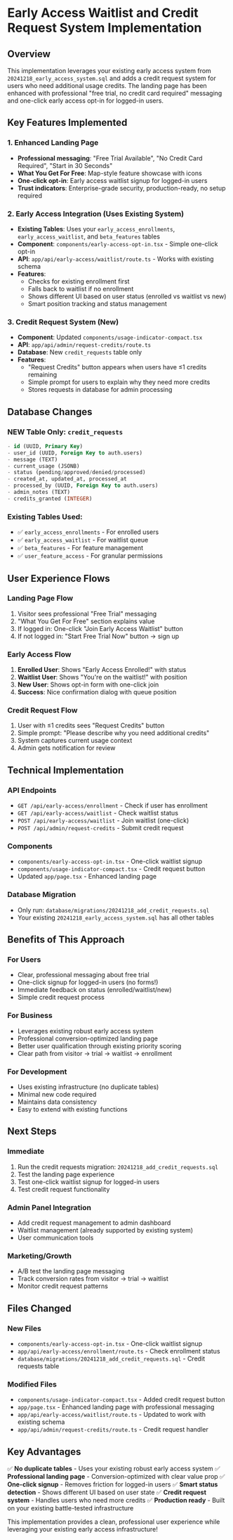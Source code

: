 # Early Access Waitlist and Credit Request System Implementation

## Overview
This implementation leverages your existing early access system from `20241218_early_access_system.sql` and adds a credit request system for users who need additional usage credits. The landing page has been enhanced with professional "free trial, no credit card required" messaging and one-click early access opt-in for logged-in users.

## Key Features Implemented

### 1. **Enhanced Landing Page**
- **Professional messaging**: "Free Trial Available", "No Credit Card Required", "Start in 30 Seconds"
- **What You Get For Free**: Map-style feature showcase with icons
- **One-click opt-in**: Early access waitlist signup for logged-in users
- **Trust indicators**: Enterprise-grade security, production-ready, no setup required

### 2. **Early Access Integration (Uses Existing System)**
- **Existing Tables**: Uses your `early_access_enrollments`, `early_access_waitlist`, and `beta_features` tables
- **Component**: `components/early-access-opt-in.tsx` - Simple one-click opt-in
- **API**: `app/api/early-access/waitlist/route.ts` - Works with existing schema
- **Features**:
  - Checks for existing enrollment first
  - Falls back to waitlist if no enrollment
  - Shows different UI based on user status (enrolled vs waitlist vs new)
  - Smart position tracking and status management

### 3. **Credit Request System (New)**
- **Component**: Updated `components/usage-indicator-compact.tsx`
- **API**: `app/api/admin/request-credits/route.ts`
- **Database**: New `credit_requests` table only
- **Features**:
  - "Request Credits" button appears when users have ≤1 credits remaining
  - Simple prompt for users to explain why they need more credits
  - Stores requests in database for admin processing

## Database Changes

### **NEW Table Only**: `credit_requests`
```sql
- id (UUID, Primary Key)
- user_id (UUID, Foreign Key to auth.users)
- message (TEXT)
- current_usage (JSONB)
- status (pending/approved/denied/processed)
- created_at, updated_at, processed_at
- processed_by (UUID, Foreign Key to auth.users)
- admin_notes (TEXT)
- credits_granted (INTEGER)
```

### **Existing Tables Used**:
- ✅ `early_access_enrollments` - For enrolled users
- ✅ `early_access_waitlist` - For waitlist queue
- ✅ `beta_features` - For feature management
- ✅ `user_feature_access` - For granular permissions

## User Experience Flows

### **Landing Page Flow**
1. Visitor sees professional "Free Trial" messaging
2. "What You Get For Free" section explains value
3. If logged in: One-click "Join Early Access Waitlist" button
4. If not logged in: "Start Free Trial Now" button → sign up

### **Early Access Flow**
1. **Enrolled User**: Shows "Early Access Enrolled!" with status
2. **Waitlist User**: Shows "You're on the waitlist!" with position
3. **New User**: Shows opt-in form with one-click join
4. **Success**: Nice confirmation dialog with queue position

### **Credit Request Flow**
1. User with ≤1 credits sees "Request Credits" button
2. Simple prompt: "Please describe why you need additional credits"
3. System captures current usage context
4. Admin gets notification for review

## Technical Implementation

### **API Endpoints**
- `GET /api/early-access/enrollment` - Check if user has enrollment
- `GET /api/early-access/waitlist` - Check waitlist status
- `POST /api/early-access/waitlist` - Join waitlist (one-click)
- `POST /api/admin/request-credits` - Submit credit request

### **Components**
- `components/early-access-opt-in.tsx` - One-click waitlist signup
- `components/usage-indicator-compact.tsx` - Credit request button
- Updated `app/page.tsx` - Enhanced landing page

### **Database Migration**
- Only run: `database/migrations/20241218_add_credit_requests.sql`
- Your existing `20241218_early_access_system.sql` has all other tables

## Benefits of This Approach

### **For Users**
- Clear, professional messaging about free trial
- One-click signup for logged-in users (no forms!)
- Immediate feedback on status (enrolled/waitlist/new)
- Simple credit request process

### **For Business**
- Leverages existing robust early access system
- Professional conversion-optimized landing page
- Better user qualification through existing priority scoring
- Clear path from visitor → trial → waitlist → enrollment

### **For Development**
- Uses existing infrastructure (no duplicate tables)
- Minimal new code required
- Maintains data consistency
- Easy to extend with existing functions

## Next Steps

### **Immediate**
1. Run the credit requests migration: `20241218_add_credit_requests.sql`
2. Test the landing page experience
3. Test one-click waitlist signup for logged-in users
4. Test credit request functionality

### **Admin Panel Integration**
- Add credit request management to admin dashboard
- Waitlist management (already supported by existing system)
- User communication tools

### **Marketing/Growth**
- A/B test the landing page messaging
- Track conversion rates from visitor → trial → waitlist
- Monitor credit request patterns

## Files Changed

### **New Files**
- `components/early-access-opt-in.tsx` - One-click waitlist signup
- `app/api/early-access/enrollment/route.ts` - Check enrollment status
- `database/migrations/20241218_add_credit_requests.sql` - Credit requests table

### **Modified Files**
- `components/usage-indicator-compact.tsx` - Added credit request button
- `app/page.tsx` - Enhanced landing page with professional messaging
- `app/api/early-access/waitlist/route.ts` - Updated to work with existing schema
- `app/api/admin/request-credits/route.ts` - Credit request handler

## Key Advantages

✅ **No duplicate tables** - Uses your existing robust early access system
✅ **Professional landing page** - Conversion-optimized with clear value prop
✅ **One-click signup** - Removes friction for logged-in users
✅ **Smart status detection** - Shows different UI based on user state
✅ **Credit request system** - Handles users who need more credits
✅ **Production ready** - Built on your existing battle-tested infrastructure

This implementation provides a clean, professional user experience while leveraging your existing early access infrastructure! 